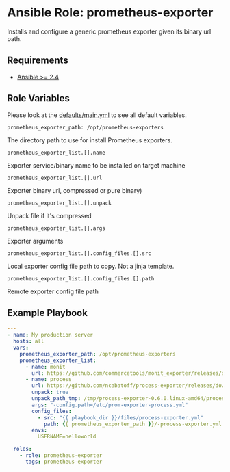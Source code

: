 # Ansible Role: prometheus-exporter
Installs and configure a generic prometheus exporter given its binary url path.

## Requirements
- [Ansible >= 2.4](https://ansible.com/)

## Role Variables

Please look at the [defaults/main.yml](defaults/main.yml) to see all default variables.

    prometheus_exporter_path: /opt/prometheus-exporters

The directory path to use for install Prometheus exporters.

    prometheus_exporter_list.[].name

Exporter service/binary name to be installed on target machine

    prometheus_exporter_list.[].url

Exporter binary url, compressed or pure binary)

    prometheus_exporter_list.[].unpack

Unpack file if it's compressed

    prometheus_exporter_list.[].args

Exporter arguments

    prometheus_exporter_list.[].config_files.[].src

Local exporter config file path to copy. Not a jinja template.

    prometheus_exporter_list.[].config_files.[].path

Remote exporter config file path

## Example Playbook

```yml
---
- name: My production server
  hosts: all
  vars:
    prometheus_exporter_path: /opt/prometheus-exporters
    prometheus_exporter_list:
      - name: monit
        url: https://github.com/commercetools/monit_exporter/releases/download/v0.0.2/monit_exporter
      - name: process
        url: https://github.com/ncabatoff/process-exporter/releases/download/v0.6.0/process-exporter-0.6.0.linux-amd64.tar.gz
        unpack: true
        unpack_path_tmp: /tmp/process-exporter-0.6.0.linux-amd64/process-exporter
        args: "-config.path=/etc/prom-exporter-process.yml"
        config_files:
          - src: "{{ playbook_dir }}/files/process-exporter.yml"
            path: {{ prometheus_exporter_path }}/-process-exporter.yml
        envs:
          USERNAME=helloworld

  roles:
    - role: prometheus-exporter
      tags: prometheus-exporter
```

